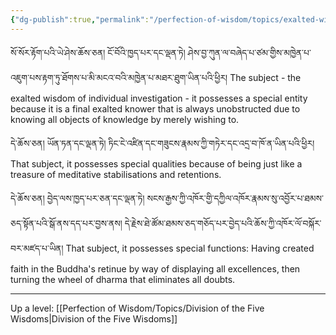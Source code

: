 ```yaml
---
{"dg-publish":true,"permalink":"/perfection-of-wisdom/topics/exalted-wisdom-of-individual-investigation-extensive/"}
---
```


སོ་སོར་རྟོག་པའི་ཡེ་ཤེས་ཆོས་ཅན། ངོ་བོའི་ཁྱད་པར་དང་ལྡན་ཏེ། 
ཤེས་བྱ་ཀུན་ལ་བཞེད་པ་ཙམ་གྱིས་མཁྱེན་པ་འཇུག་པས་རྟག་ཏུ་ཐོགས་པ་མི་མངའ་བའི་མཁྱེན་པ་མཐར་ཐུག་ཡིན་པའི་ཕྱིར། 
The subject - the exalted wisdom of individual investigation - it possesses a special entity because it is a final exalted knower that is always unobstructed due to knowing all objects of knowledge by merely wishing to.

དེ་ཆོས་ཅན། ཡོན་ཏན་དང་ལྡན་ཏེ། ཏིང་ངེ་འཛིན་དང་གཟུངས་རྣམས་ཀྱི་གཏེར་དང་འདྲ་བ་ཁོ་ན་ཡིན་པའི་ཕྱིར། 
That subject, it possesses special qualities because of being just like a treasure of meditative stabilisations and retentions.

དེ་ཆོས་ཅན། བྱེད་ལས་ཁྱད་པར་ཅན་དང་ལྡན་ཏེ། སངས་རྒྱས་ཀྱི་འཁོར་གྱི་དཀྱིལ་འཁོར་རྣམས་སུ་འབྱོར་པ་ཐམས་ཅད་སྟོན་པའི་སྒོ་ནས་དད་པར་བྱས་ནས། 
དེ་རྗེས་ཐེ་ཚོམ་ཐམས་ཅད་གཅོད་པར་བྱེད་པའི་ཆོས་ཀྱི་འཁོར་ལོ་བསྐོར་བར་མཛད་པ་ཡིན།
That subject, it possesses special functions: Having created faith in the Buddha's retinue by way of displaying all excellences, then turning the wheel of dharma that eliminates all doubts.



---
Up a level: [[Perfection of Wisdom/Topics/Division of the Five Wisdoms\|Division of the Five Wisdoms]]